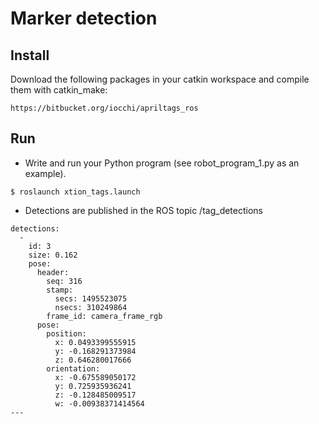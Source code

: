 # Marker detection #


## Install ##

Download the following packages in your catkin workspace and compile them with catkin_make:

```
https://bitbucket.org/iocchi/apriltags_ros
```


## Run ##

* Write and run your Python program (see robot_program_1.py as an example).

```
$ roslaunch xtion_tags.launch
```

* Detections are published in the ROS topic /tag_detections

```
detections: 
  - 
    id: 3
    size: 0.162
    pose: 
      header: 
        seq: 316
        stamp: 
          secs: 1495523075
          nsecs: 310249864
        frame_id: camera_frame_rgb
      pose: 
        position: 
          x: 0.0493399555915
          y: -0.168291373984
          z: 0.646280017666
        orientation: 
          x: -0.675589050172
          y: 0.725935936241
          z: -0.128485009517
          w: -0.00938371414564
---

```


